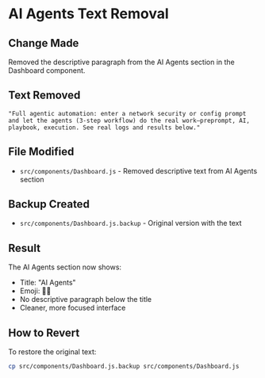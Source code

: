 # AI Agents Text Removal

## Change Made
Removed the descriptive paragraph from the AI Agents section in the Dashboard component.

## Text Removed
```
"Full agentic automation: enter a network security or config prompt and let the agents (3-step workflow) do the real work—preprompt, AI, playbook, execution. See real logs and results below."
```

## File Modified
- `src/components/Dashboard.js` - Removed descriptive text from AI Agents section

## Backup Created
- `src/components/Dashboard.js.backup` - Original version with the text

## Result
The AI Agents section now shows:
- Title: "AI Agents" 
- Emoji: 🧑‍💼
- No descriptive paragraph below the title
- Cleaner, more focused interface

## How to Revert
To restore the original text:
```bash
cp src/components/Dashboard.js.backup src/components/Dashboard.js
```
